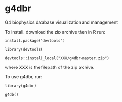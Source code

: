 # g4dbr
G4 biophysics database visualization and management

To install, download the zip archive then in R run:


```{r install}
install.package("devtools")

library(devtools)

devtools::install_local("XXX/g4dbr-master.zip")
```

where XXX is the filepath of the zip archive.

To use g4dbr, run:

```{r use}
library(g4dbr)

g4db()
```


